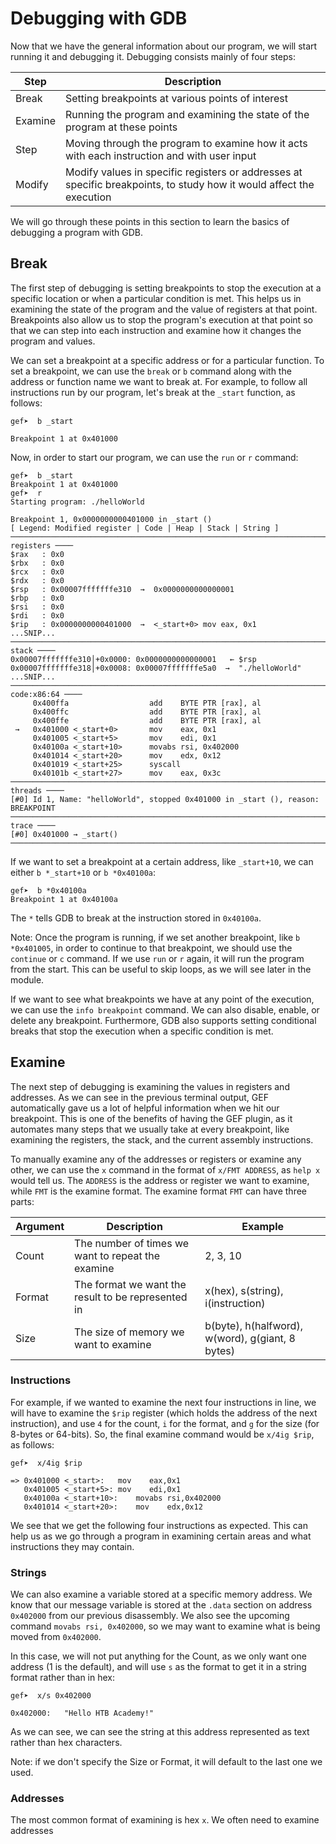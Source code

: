 # Debugging with GDB

Now that we have the general information about our program, we will start running it and debugging it. Debugging consists mainly of four steps:

| Step    | Description                                                                                                          |
| ------- | -------------------------------------------------------------------------------------------------------------------- |
| Break   | Setting breakpoints at various points of interest                                                                    |
| Examine | Running the program and examining the state of the program at these points                                           |
| Step    | Moving through the program to examine how it acts with each instruction and with user input                          |
| Modify  | Modify values in specific registers or addresses at specific breakpoints, to study how it would affect the execution |

We will go through these points in this section to learn the basics of debugging a program with GDB.

## Break

The first step of debugging is setting breakpoints to stop the execution at a specific location or when a particular condition is met. This helps us in examining the state of the program and the value of registers at that point. Breakpoints also allow us to stop the program's execution at that point so that we can step into each instruction and examine how it changes the program and values.

We can set a breakpoint at a specific address or for a particular function. To set a breakpoint, we can use the `break` or `b` command along with the address or function name we want to break at. For example, to follow all instructions run by our program, let's break at the `_start` function, as follows:

```
gef➤  b _start

Breakpoint 1 at 0x401000
```

Now, in order to start our program, we can use the `run` or `r` command:

```
gef➤  b _start
Breakpoint 1 at 0x401000
gef➤  r
Starting program: ./helloWorld

Breakpoint 1, 0x0000000000401000 in _start ()
[ Legend: Modified register | Code | Heap | Stack | String ]
───────────────────────────────────────────────────────────────────────────────────── registers ────
$rax   : 0x0
$rbx   : 0x0
$rcx   : 0x0
$rdx   : 0x0
$rsp   : 0x00007fffffffe310  →  0x0000000000000001
$rbp   : 0x0
$rsi   : 0x0
$rdi   : 0x0
$rip   : 0x0000000000401000  →  <_start+0> mov eax, 0x1
...SNIP...
───────────────────────────────────────────────────────────────────────────────────────── stack ────
0x00007fffffffe310│+0x0000: 0x0000000000000001	 ← $rsp
0x00007fffffffe318│+0x0008: 0x00007fffffffe5a0  →  "./helloWorld"
...SNIP...
─────────────────────────────────────────────────────────────────────────────────── code:x86:64 ────
     0x400ffa                  add    BYTE PTR [rax], al
     0x400ffc                  add    BYTE PTR [rax], al
     0x400ffe                  add    BYTE PTR [rax], al
 →   0x401000 <_start+0>       mov    eax, 0x1
     0x401005 <_start+5>       mov    edi, 0x1
     0x40100a <_start+10>      movabs rsi, 0x402000
     0x401014 <_start+20>      mov    edx, 0x12
     0x401019 <_start+25>      syscall
     0x40101b <_start+27>      mov    eax, 0x3c
─────────────────────────────────────────────────────────────────────────────────────── threads ────
[#0] Id 1, Name: "helloWorld", stopped 0x401000 in _start (), reason: BREAKPOINT
───────────────────────────────────────────────────────────────────────────────────────── trace ────
[#0] 0x401000 → _start()
────────────────────────────────────────────────────────────────────────────────────────────────────
```

If we want to set a breakpoint at a certain address, like `_start+10`, we can either `b *_start+10` or `b *0x40100a`:

```
gef➤  b *0x40100a
Breakpoint 1 at 0x40100a
```

The `*` tells GDB to break at the instruction stored in `0x40100a`.

Note: Once the program is running, if we set another breakpoint, like `b *0x401005`, in order to continue to that breakpoint, we should use the `continue` or `c` command. If we use `run` or `r` again, it will run the program from the start. This can be useful to skip loops, as we will see later in the module.

If we want to see what breakpoints we have at any point of the execution, we can use the `info breakpoint` command. We can also disable, enable, or delete any breakpoint. Furthermore, GDB also supports setting conditional breaks that stop the execution when a specific condition is met.

## Examine

The next step of debugging is examining the values in registers and addresses. As we can see in the previous terminal output, GEF automatically gave us a lot of helpful information when we hit our breakpoint. This is one of the benefits of having the GEF plugin, as it automates many steps that we usually take at every breakpoint, like examining the registers, the stack, and the current assembly instructions.

To manually examine any of the addresses or registers or examine any other, we can use the `x` command in the format of `x/FMT ADDRESS`, as `help x` would tell us. The `ADDRESS` is the address or register we want to examine, while `FMT` is the examine format. The examine format `FMT` can have three parts:

| Argument | Description                                        | Example                                          |
| -------- | -------------------------------------------------- | ------------------------------------------------ |
| Count    | The number of times we want to repeat the examine  | 2, 3, 10                                         |
| Format   | The format we want the result to be represented in | x(hex), s(string), i(instruction)                |
| Size     | The size of memory we want to examine              | b(byte), h(halfword), w(word), g(giant, 8 bytes) |

### Instructions

For example, if we wanted to examine the next four instructions in line, we will have to examine the `$rip` register (which holds the address of the next instruction), and use `4` for the count, `i` for the format, and `g` for the size (for 8-bytes or 64-bits). So, the final examine command would be `x/4ig $rip`, as follows:

```
gef➤  x/4ig $rip

=> 0x401000 <_start>:	mov    eax,0x1
   0x401005 <_start+5>:	mov    edi,0x1
   0x40100a <_start+10>:	movabs rsi,0x402000
   0x401014 <_start+20>:	mov    edx,0x12
```

We see that we get the following four instructions as expected. This can help us as we go through a program in examining certain areas and what instructions they may contain.

### Strings

We can also examine a variable stored at a specific memory address. We know that our message variable is stored at the `.data` section on address `0x402000` from our previous disassembly. We also see the upcoming command `movabs rsi, 0x402000`, so we may want to examine what is being moved from `0x402000`.

In this case, we will not put anything for the Count, as we only want one address (1 is the default), and will use `s` as the format to get it in a string format rather than in hex:

```
gef➤  x/s 0x402000

0x402000:	"Hello HTB Academy!"
```

As we can see, we can see the string at this address represented as text rather than hex characters.

Note: if we don't specify the Size or Format, it will default to the last one we used.

### Addresses

The most common format of examining is hex `x`. We often need to examine addresses
